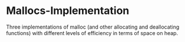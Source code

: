 # Mallocs-Implementation
Three implementations of malloc (and other allocating and deallocating functions) with different levels of efficiency in terms of space on heap.
